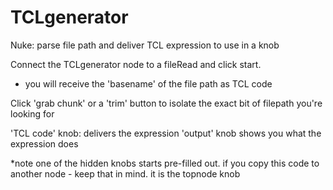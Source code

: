 # TCLgenerator
Nuke: parse file path and deliver TCL expression to use in a knob

Connect the TCLgenerator node to a fileRead and click start.
- you will receive the 'basename' of the file path as TCL code

Click 'grab chunk' or a 'trim' button to isolate the exact bit of filepath you're looking for

'TCL code' knob: delivers the expression
'output' knob shows you what the expression does


*note
one of the hidden knobs starts pre-filled out.
if you copy this code to another node - keep that in mind. it is the topnode knob
